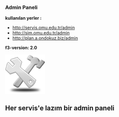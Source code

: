 ### Admin Paneli

**kullanılan yerler :**

- http://servis.omu.edu.tr/admin
- http://sim.omu.edu.tr/admin
- http://plan.a.ondokuz.biz/admin


**f3-version: 2.0**

![foto](https://github.com/gdemir/admin/raw/master/public/images/logo.png)

Her servis'e lazım bir admin paneli
--

